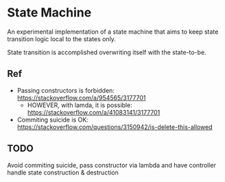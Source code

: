 # State Machine
An experimental implementation of a state machine that aims to keep state
transition logic local to the states only.

State transition is accomplished overwriting itself with the state-to-be.

## Ref
- Passing constructors is forbidden: <https://stackoverflow.com/a/954565/3177701>
  - HOWEVER, with lamda, it is possible: <https://stackoverflow.com/a/41083141/3177701>
- Commiting suicide is OK: <https://stackoverflow.com/questions/3150942/is-delete-this-allowed>

## TODO
Avoid commiting suicide, pass constructor via lambda and have controller handle
state construction & destruction
